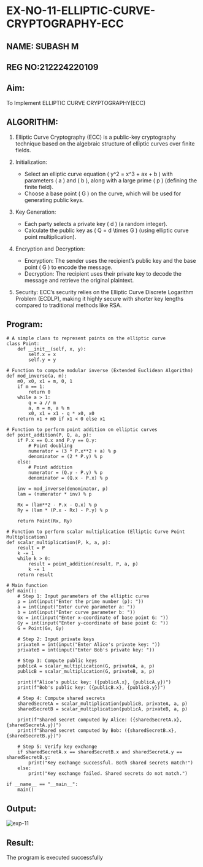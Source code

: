 # EX-NO-11-ELLIPTIC-CURVE-CRYPTOGRAPHY-ECC


## NAME: SUBASH M 
## REG NO:212224220109


## Aim:
To Implement ELLIPTIC CURVE CRYPTOGRAPHY(ECC)


## ALGORITHM:

1. Elliptic Curve Cryptography (ECC) is a public-key cryptography technique based on the algebraic structure of elliptic curves over finite fields.

2. Initialization:
   - Select an elliptic curve equation \( y^2 = x^3 + ax + b \) with parameters \( a \) and \( b \), along with a large prime \( p \) (defining the finite field).
   - Choose a base point \( G \) on the curve, which will be used for generating public keys.

3. Key Generation:
   - Each party selects a private key \( d \) (a random integer).
   - Calculate the public key as \( Q = d \times G \) (using elliptic curve point multiplication).

4. Encryption and Decryption:
   - Encryption: The sender uses the recipient’s public key and the base point \( G \) to encode the message.
   - Decryption: The recipient uses their private key to decode the message and retrieve the original plaintext.

5. Security: ECC’s security relies on the Elliptic Curve Discrete Logarithm Problem (ECDLP), making it highly secure with shorter key lengths compared to traditional methods like RSA.

## Program:
```
# A simple class to represent points on the elliptic curve
class Point:
    def __init__(self, x, y):
        self.x = x
        self.y = y

# Function to compute modular inverse (Extended Euclidean Algorithm)
def mod_inverse(a, m):
    m0, x0, x1 = m, 0, 1
    if m == 1:
        return 0
    while a > 1:
        q = a // m
        a, m = m, a % m
        x0, x1 = x1 - q * x0, x0
    return x1 + m0 if x1 < 0 else x1

# Function to perform point addition on elliptic curves
def point_addition(P, Q, a, p):
    if P.x == Q.x and P.y == Q.y:
        # Point doubling
        numerator = (3 * P.x**2 + a) % p
        denominator = (2 * P.y) % p
    else:
        # Point addition
        numerator = (Q.y - P.y) % p
        denominator = (Q.x - P.x) % p

    inv = mod_inverse(denominator, p)
    lam = (numerator * inv) % p

    Rx = (lam**2 - P.x - Q.x) % p
    Ry = (lam * (P.x - Rx) - P.y) % p

    return Point(Rx, Ry)

# Function to perform scalar multiplication (Elliptic Curve Point Multiplication)
def scalar_multiplication(P, k, a, p):
    result = P
    k -= 1
    while k > 0:
        result = point_addition(result, P, a, p)
        k -= 1
    return result

# Main function
def main():
    # Step 1: Input parameters of the elliptic curve
    p = int(input("Enter the prime number (p): "))
    a = int(input("Enter curve parameter a: "))
    b = int(input("Enter curve parameter b: "))
    Gx = int(input("Enter x-coordinate of base point G: "))
    Gy = int(input("Enter y-coordinate of base point G: "))
    G = Point(Gx, Gy)

    # Step 2: Input private keys
    privateA = int(input("Enter Alice's private key: "))
    privateB = int(input("Enter Bob's private key: "))

    # Step 3: Compute public keys
    publicA = scalar_multiplication(G, privateA, a, p)
    publicB = scalar_multiplication(G, privateB, a, p)

    print(f"Alice's public key: ({publicA.x}, {publicA.y})")
    print(f"Bob's public key: ({publicB.x}, {publicB.y})")

    # Step 4: Compute shared secrets
    sharedSecretA = scalar_multiplication(publicB, privateA, a, p)
    sharedSecretB = scalar_multiplication(publicA, privateB, a, p)

    print(f"Shared secret computed by Alice: ({sharedSecretA.x}, {sharedSecretA.y})")
    print(f"Shared secret computed by Bob: ({sharedSecretB.x}, {sharedSecretB.y})")

    # Step 5: Verify key exchange
    if sharedSecretA.x == sharedSecretB.x and sharedSecretA.y == sharedSecretB.y:
        print("Key exchange successful. Both shared secrets match!")
    else:
        print("Key exchange failed. Shared secrets do not match.")

if __name__ == "__main__":
    main()

```
## Output:
![exp-11](https://github.com/user-attachments/assets/a77ac27a-3525-4dcc-8977-97426db762f8)

## Result:
The program is executed successfully
